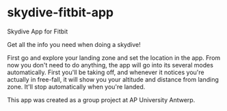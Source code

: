 # skydive-fitbit-app
Skydive App for Fitbit

Get all the info you need when doing a skydive!

First go and explore your landing zone and set the location in the app. From now you don't need to do anything, the app will go into its several modes automatically. First you'll be taking off, and whenever it notices you're actually in free-fall, it will show you your altitude and distance from landing zone. It'll stop automatically when you're landed.

This app was created as a group project at AP University Antwerp.
